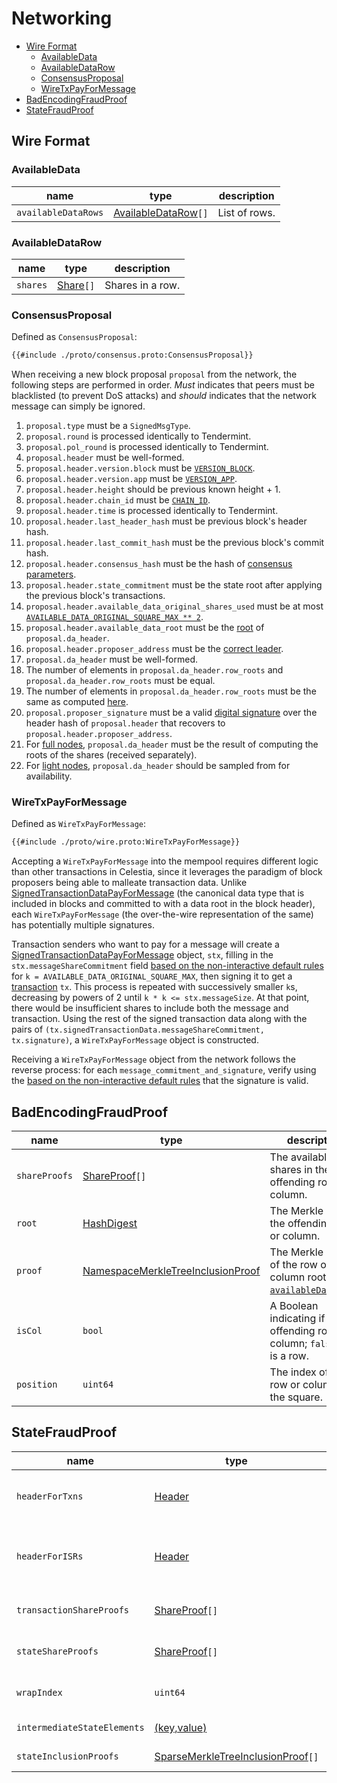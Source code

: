 # Networking

- [Wire Format](#wire-format)
  - [AvailableData](#availabledata)
  - [AvailableDataRow](#availabledatarow)
  - [ConsensusProposal](#consensusproposal)
  - [WireTxPayForMessage](#wiretxpayformessage)
- [BadEncodingFraudProof](#badencodingfraudproof)
- [StateFraudProof](#statefraudproof)

## Wire Format

### AvailableData

| name                | type                                      | description   |
|---------------------|-------------------------------------------|---------------|
| `availableDataRows` | [AvailableDataRow](#availabledatarow)`[]` | List of rows. |

### AvailableDataRow

| name     | type                                    | description      |
|----------|-----------------------------------------|------------------|
| `shares` | [Share](./data_structures.md#share)`[]` | Shares in a row. |

### ConsensusProposal

Defined as `ConsensusProposal`:

```protobuf
{{#include ./proto/consensus.proto:ConsensusProposal}}
```

When receiving a new block proposal `proposal` from the network, the following steps are performed in order. _Must_ indicates that peers must be blacklisted (to prevent DoS attacks) and _should_ indicates that the network message can simply be ignored.

1. `proposal.type` must be a `SignedMsgType`.
1. `proposal.round` is processed identically to Tendermint.
1. `proposal.pol_round` is processed identically to Tendermint.
1. `proposal.header` must be well-formed.
1. `proposal.header.version.block` must be [`VERSION_BLOCK`](./consensus.md#constants).
1. `proposal.header.version.app` must be [`VERSION_APP`](./consensus.md#constants).
1. `proposal.header.height` should be previous known height + 1.
1. `proposal.header.chain_id` must be [`CHAIN_ID`](./consensus.md#constants).
1. `proposal.header.time` is processed identically to Tendermint.
1. `proposal.header.last_header_hash` must be previous block's header hash.
1. `proposal.header.last_commit_hash` must be the previous block's commit hash.
1. `proposal.header.consensus_hash` must be the hash of [consensus parameters](./data_structures.md#header).
1. `proposal.header.state_commitment` must be the state root after applying the previous block's transactions.
1. `proposal.header.available_data_original_shares_used` must be at most [`AVAILABLE_DATA_ORIGINAL_SQUARE_MAX ** 2`](./consensus.md#constants).
1. `proposal.header.available_data_root` must be the [root](./data_structures.md#availabledataheader) of `proposal.da_header`.
1. `proposal.header.proposer_address` must be the [correct leader](./consensus.md#leader-selection).
1. `proposal.da_header` must be well-formed.
1. The number of elements in `proposal.da_header.row_roots` and `proposal.da_header.row_roots` must be equal.
1. The number of elements in `proposal.da_header.row_roots` must be the same as computed [here](./data_structures.md#header).
1. `proposal.proposer_signature` must be a valid [digital signature](./data_structures.md#public-key-cryptography) over the header hash of `proposal.header` that recovers to `proposal.header.proposer_address`.
1. For [full nodes](./node_types.md#node-type-definitions), `proposal.da_header` must be the result of computing the roots of the shares (received separately).
1. For [light nodes](./node_types.md#node-type-definitions), `proposal.da_header` should be sampled from for availability.

### WireTxPayForMessage

Defined as `WireTxPayForMessage`:

```protobuf
{{#include ./proto/wire.proto:WireTxPayForMessage}}
```

Accepting a `WireTxPayForMessage` into the mempool requires different logic than other transactions in Celestia, since it leverages the paradigm of block proposers being able to malleate transaction data. Unlike [SignedTransactionDataPayForMessage](./data_structures.md#signedtransactiondatapayformessage) (the canonical data type that is included in blocks and committed to with a data root in the block header), each `WireTxPayForMessage` (the over-the-wire representation of the same) has potentially multiple signatures.

Transaction senders who want to pay for a message will create a [SignedTransactionDataPayForMessage](./data_structures.md#signedtransactiondatapayformessage) object, `stx`, filling in the `stx.messageShareCommitment` field [based on the non-interactive default rules](../rationale/message_block_layout.md#non-interactive-default-rules) for `k = AVAILABLE_DATA_ORIGINAL_SQUARE_MAX`, then signing it to get a [transaction](./data_structures.md#transaction) `tx`. This process is repeated with successively smaller `k`s, decreasing by powers of 2 until `k * k <= stx.messageSize`. At that point, there would be insufficient shares to include both the message and transaction. Using the rest of the signed transaction data along with the pairs of `(tx.signedTransactionData.messageShareCommitment, tx.signature)`, a `WireTxPayForMessage` object is constructed.

Receiving a `WireTxPayForMessage` object from the network follows the reverse process: for each `message_commitment_and_signature`, verify using the [based on the non-interactive default rules](../rationale/message_block_layout.md#non-interactive-default-rules) that the signature is valid.

## BadEncodingFraudProof

| name          | type                                                                                        | description                                                                                                          |
|---------------|---------------------------------------------------------------------------------------------|---------------------------------------------------------------------------------------------------------------------|
| `shareProofs` | [ShareProof](./data_structures.md#shareproof)`[]`                                           | The available shares in the offending row or column.                                                                |
| `root`        | [HashDigest](./data_structures.md#hashdigest)                                               | The Merkle root of the offending row or column.                                                                      |
| `proof`       | [NamespaceMerkleTreeInclusionProof](./data_structures.md#namespacemerkletreeinclusionproof) | The Merkle proof of the row or column root in [`availableDataRoot`](./data_structures.md#header).|
| `isCol`       | `bool`                                                                                      | A Boolean indicating if it is an offending row or column; `false` if it is a row.                                    |
| `position`    | `uint64`                                                                                    | The index of the row or column in the square.                                                                        |


## StateFraudProof

| name                       | type                                                                                     | description                                                                                                                                                                                                                                                                                  |
|----------------------------|------------------------------------------------------------------------------------------|--------------------------------------------------------------------------------------------------------------------------------------------------------------------------------------------------------------------------------------------------------------------------------------------|
| `headerForTxns`            | [Header](./data_structures.md#header)                                                    | Header containing `availableDataRoot`(./data_structures.md#header) of type [HashDigest](./data_structures.md#hashdigest) committing to transaction data.                                                                                              |
| `headerForISRs`            | [Header](./data_structures.md#header)                                                    | Header containing `availableDataRoot`(./data_structures.md#header) of type [HashDigest](./data_structures.md#hashdigest) committing to intermediate state root data. `lastHeaderHash` within `headerForISRs` equals the hash of `headerForTxns`.|
| `transactionShareProofs`   | [ShareProof](./data_structures.md#shareproof)`[]`                                        | ShareProof contains both the [Share](./data_structures.md#share) and [NamespaceMerkleTreeInclusionProof](./data_structures.md#namespacemerkletreeinclusionproof) for the Share. `isCol` of type `bool` is set to `false`.                                           |
| `stateShareProofs`         | [ShareProof](./data_structures.md#shareproof)`[]`                                        | ShareProof contains both the [Share](./data_structures.md#share) and [NamespaceMerkleTreeInclusionProof](./data_structures.md#namespacemerkletreeinclusionproof) for the Share. `isCol` of type `bool` is set to `false`.                                           |
| `wrapIndex`                | `uint64`                                                                                 | Index for connecting the [WrappedIntermediateStateRoot](./data_structures.md#wrappedintermediatestateroot) and [WrappedTransaction](./data_structures.md#wrappedtransaction) after shares are parsed.                                                                                      |
| `intermediateStateElements`| [(key,value)](./data_structures.md#state)                                                | Keys are of type `byte[32]` and values are byte arrays.                                                                                                                                                                                                                                      |
| `stateInclusionProofs`     | [SparseMerkleTreeInclusionProof](./data_structures.md#sparsemerkletreeinclusionproof)`[]`| SparseMerkleTree inclusion proofs for the state elements.                                                                                                                                                                                                                            |
